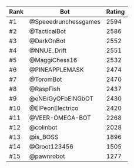 Rank|Bot|Rating
---|---|---
#1|@Speeedrunchessgames|2594
#2|@TacticalBot|2586
#3|@DarkOnBot|2552
#4|@NNUE_Drift|2551
#5|@MaggiChess16|2532
#6|@PINEAPPLEMASK|2474
#7|@ToromBot|2470
#8|@RaspFish|2437
#9|@eNErGyOFbEiNGbOT|2430
#10|@ElPeonElectrico|2420
#11|@VEER-OMEGA-BOT|2268
#12|@colinbot|2028
#13|@is_BOSS|1896
#14|@Groot123456|1505
#15|@pawnrobot|1277
